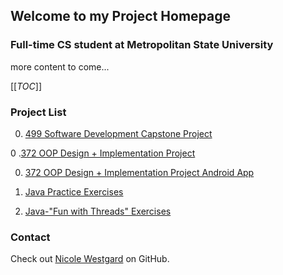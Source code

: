 
## Welcome to my Project Homepage



###  Full-time CS student at Metropolitan State University
more content to come...

[[_TOC_]]
 ### Project List 
 
0. [499 Software Development Capstone Project](https://github.com/westgardN/499-Capstone-Project)  

0 .[372 OOP Design + Implementation Project](https://github.com/westgardN/ICS372_group_project)  

0. [372 OOP Design + Implementation Project Android App](https://github.com/westgardN/Ics372Android)  

0. [Java Practice Exercises](https://github.com/westgardN/24-hours-java)  

0. [Java-"Fun with Threads" Exercises](https://github.com/westgardN/440-fun-with-threads)  




###  Contact

 Check out [Nicole Westgard](https://github.com/westgardN) on GitHub.
